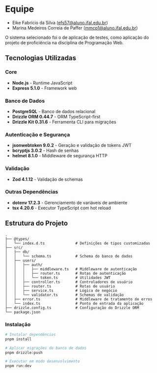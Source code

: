 # Equipe

* Eike Fabrício da Silva (efs57@aluno.ifal.edu.br)
* Marina Medeiros Correia de Paffer (mmcp1@aluno.ifal.edu.br)

O sistema selecionado foi o de aplicação de testes, como aplicação do projeto de proficiência na disciplina de Programação Web. 

## Tecnologias Utilizadas

### Core

- **Node.js** - Runtime JavaScript
- **Express 5.1.0** - Framework web

### Banco de Dados

- **PostgreSQL** - Banco de dados relacional
- **Drizzle ORM 0.44.7** - ORM TypeScript-first
- **Drizzle Kit 0.31.6** - Ferramenta CLI para migrações

### Autenticação e Segurança

- **jsonwebtoken 9.0.2** - Geração e validação de tokens JWT
- **bcryptjs 3.0.2** - Hash de senhas
- **helmet 8.1.0** - Middleware de segurança HTTP

### Validação

- **Zod 4.1.12** - Validação de schemas

### Outras Dependências

- **dotenv 17.2.3** - Gerenciamento de variáveis de ambiente
- **tsx 4.20.6** - Executor TypeScript com hot reload

## Estrutura do Projeto

```
.
├── @types/
│   └── index.d.ts              # Definições de tipos customizadas
├── src/
│   ├── db/
│   │   └── schema.ts           # Schema do banco de dados
│   ├── users/
│   │   ├── auth/
│   │   │   ├── middleware.ts   # Middleware de autenticação
│   │   │   ├── router.ts       # Rotas de autenticação
│   │   │   └── token.ts        # Utilidades JWT
│   │   ├── controller.ts       # Controladores de usuário
│   │   ├── router.ts           # Rotas de usuário
│   │   ├── service.ts          # Lógica de negócio
│   │   └── validator.ts        # Schemas de validação
│   ├── error.ts                # Middleware de tratamento de erros
│   └── index.ts                # Ponto de entrada da aplicação
├── drizzle.config.ts           # Configuração do Drizzle ORM
└── package.json
```

### Instalação

```bash
# Instalar dependências
pnpm install

# Aplicar migrações do banco de dados
pnpm drizzle:push

# Executar em modo desenvolvimento
pnpm run:dev
```
